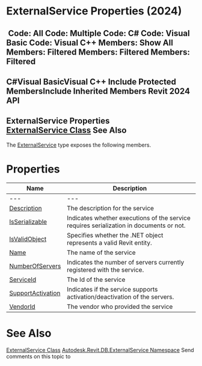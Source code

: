 # ExternalService Properties (2024)

﻿
 Code: All Code: Multiple Code: C# Code: Visual Basic Code: Visual C++  Members: Show All Members: Filtered Members: Filtered Members: Filtered   
---  
C#Visual BasicVisual C++
Include Protected MembersInclude Inherited Members
Revit 2024 API  
---  
ExternalService Properties  
[ExternalService Class](0408e6d9-12d3-20e4-911e-6d299fe31b81.md "ExternalService Class") See Also  
---  
The [ExternalService](0408e6d9-12d3-20e4-911e-6d299fe31b81.md "ExternalService Class") type exposes the following members.
# Properties
| Name | Description |
| --- | --- |
| --- | --- | --- |
| [Description](d0fd2d4b-9b05-7c57-5918-81ab3140ad96.md "Description Property") | The description for the service |
| [IsSerializable](11302e75-b2d9-3281-c79d-aa0bf2423588.md "IsSerializable Property") | Indicates whether executions of the service requires serialization in documents or not. |
| [IsValidObject](bc2460fd-30a2-aba0-5e81-ceaa65fc2634.md "IsValidObject Property") | Specifies whether the .NET object represents a valid Revit entity. |
| [Name](dd73f984-ee0e-6e97-241f-53e4a62915e1.md "Name Property") | The name of the service |
| [NumberOfServers](e78d2848-05b8-2d85-82c8-6f3450ff2c46.md "NumberOfServers Property") | Indicates the number of servers currently registered with the service. |
| [ServiceId](a5988799-0b50-7b30-797d-ed7ef569287c.md "ServiceId Property") | The Id of the service |
| [SupportActivation](28169f98-6599-d6f1-a4cb-8a3bd69a3ecc.md "SupportActivation Property") | Indicates if the service supports activation/deactivation of the servers. |
| [VendorId](68781c7a-2932-eeb1-f483-e58fccec7c68.md "VendorId Property") | The vendor who provided the service |

# See Also
[ExternalService Class](0408e6d9-12d3-20e4-911e-6d299fe31b81.md "ExternalService Class")
[Autodesk.Revit.DB.ExternalService Namespace](a88f2d1d-c02f-a901-9543-44e4b5dd5fc9.md "Autodesk.Revit.DB.ExternalService Namespace")
Send comments on this topic to 